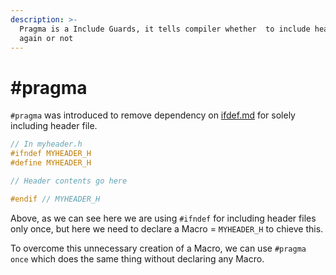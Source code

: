 ```yaml
---
description: >-
  Pragma is a Include Guards, it tells compiler whether  to include header file
  again or not
---
```


# #pragma

`#pragma` was introduced to remove dependency on [ifdef.md](ifdef.md "mention") for solely including header file.

```cpp
// In myheader.h
#ifndef MYHEADER_H
#define MYHEADER_H

// Header contents go here

#endif // MYHEADER_H
```

Above, as we can see here we are using `#ifndef` for including header files only once, but here we need to declare a Macro = `MYHEADER_H` to chieve this.

To overcome this unnecessary creation of a Macro, we can use `#pragma once` which does the same thing without declaring any Macro.
